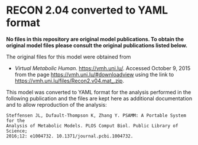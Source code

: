 RECON 2.04 converted to YAML format
===================================

**No files in this repository are original model publications. To
obtain the original model files please consult the original publications
listed below.**

The original files for this model were obtained from 

- _Virtual Metabolic Human_. <https://vmh.uni.lu/>. Accessed October 9, 2015
  from the page <https://vmh.uni.lu/#downloadview> using the link to
  <https://vmh.uni.lu/files/Recon2.v04.mat_.zip>.

This model was converted to YAML format for the analysis performed in the
following publication and the files are kept here as additional
documentation and to allow reproduction of the analysis:

```
Steffensen JL, Dufault-Thompson K, Zhang Y. PSAMM: A Portable System for the
Analysis of Metabolic Models. PLOS Comput Biol. Public Library of Science;
2016;12: e1004732. 10.1371/journal.pcbi.1004732.
```
